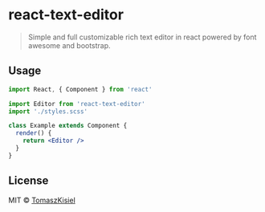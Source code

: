 # react-text-editor

> Simple and full customizable rich text editor in react powered by font awesome and bootstrap.


## Usage

```jsx
import React, { Component } from 'react'

import Editor from 'react-text-editor'
import './styles.scss'

class Example extends Component {
  render() {
    return <Editor />
  }
}
```

## License

MIT © [TomaszKisiel](https://github.com/TomaszKisiel)
